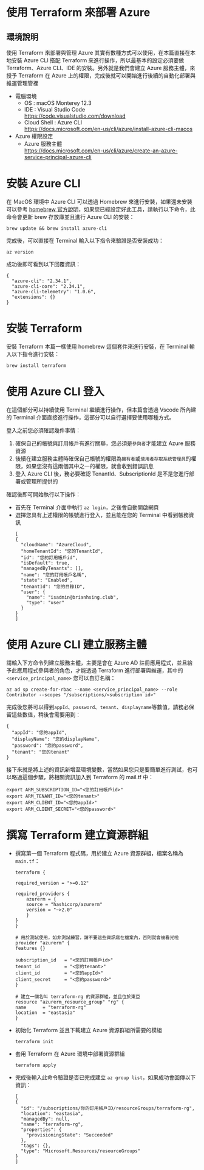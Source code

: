 # 使用 Terraform 來部署 Azure

## 環境說明

使用 Terraform 來部署與管理 Azure 其實有數種方式可以使用，在本篇直接在本地安裝 Azure CLI 搭配 Terraform 來進行操作，所以最基本的設定必須要做 Terraform、Azure CLI、IDE 的安裝。另外就是我們會建立 Azure 服務主體，來授予 Terraform 在 Azure 上的權限，完成後就可以開始進行後續的自動化部署與維運管理管裡<br>

- 電腦環境
  - OS : macOS Monterey 12.3<br>
  - IDE : Visual Studio Code<br>
    https://code.visualstudio.com/download<br>
  - Cloud Shell : Azure CLI<br>
    https://docs.microsoft.com/en-us/cli/azure/install-azure-cli-macos<br>
- Azure 權限設定<br>
  - Azure 服務主體<br>
    https://docs.microsoft.com/en-us/cli/azure/create-an-azure-service-principal-azure-cli<br>

# 安裝 Azure CLI
在 ＭacOS 環境中 Azure CLI 可以透過 Homebrew 來進行安裝，如果還未安裝可以參考 [homebrew 官方說明](https://brew.sh/)，如果您已經設定好此工具，請執行以下命令，此命令會更新 brew 存放庫並且進行 Azure CLI 的安裝：<br>
```
brew update && brew install azure-cli
```
完成後，可以直接在 Terminal 輸入以下指令來驗證是否安裝成功：<br>
```
az version
```
成功後即可看到以下回覆資訊：<br>
```
{
  "azure-cli": "2.34.1",
  "azure-cli-core": "2.34.1",
  "azure-cli-telemetry": "1.0.6",
  "extensions": {}
}
```
# 安裝 Terraform

安裝 Terraform 本篇一樣使用 homebrew 這個套件來進行安裝，在 Terminal 輸入以下指令進行安裝：<br>
```
brew install terraform
```

# 使用 Azure CLI 登入

在這個部分可以持續使用 Terminal 繼續進行操作，但本篇會透過 Vscode 所內建的 Terminal 介面直接進行操作，這部分可以自行選擇要使用哪種方式。<br>

登入之前您必須確認幾件事情：<br>
  1. 確保自己的帳號與訂用帳戶有進行關聯，您必須是`參與者`才能建立 Azure 服務資源<br>
  2. 後續在建立服務主體時確保自己帳號的權限為`擁有者`或`使用者存取系統管理員`的權限，如果您沒有這兩個其中之一的權限，就會收到錯誤訊息<br>
  3. 登入 Azure CLI 後，務必要確認 TenantId、SubscriptionId 是不是您進行部署或管理所提供的<br>

確認後即可開始執行以下操作：<br>

- 首先在 Terminal 介面中執行 `az login`，之後會自動開啟網頁<br>
- 選擇您具有上述權限的帳號進行登入，並且能在您的 Terminal 中看到帳務資訊<br>
  ```
  [
  {
    "cloudName": "AzureCloud",
    "homeTenantId": "您的TenantId",
    "id": "您的訂用帳戶id",
    "isDefault": true,
    "managedByTenants": [],
    "name": "您的訂用帳戶名稱",
    "state": "Enabled",
    "tenantId": "您的目錄ID",
    "user": {
      "name": "isadmin@brianhsing.club",
      "type": "user"
    }
  }
  ]
  ```
# 使用 Azure CLI 建立服務主體

請輸入下方命令列建立服務主體，主要是會在 Azure AD 註冊應用程式，並且給予此應用程式參與者的角色，才能透過 Terraform 進行部署與維運，其中的 `<service_principal_name>` 您可以自訂名稱：<br>
```
az ad sp create-for-rbac --name <service_principal_name> --role Contributor --scopes "/subscriptions/<subscription id>"
```

完成後您將可以得到`appId`、`password`、`tenant`、`displayname`等數值，請務必保留這些數值，稍後會需要用到：<br>
```
{
  "appId": "您的appId",
  "displayName": "您的displayName",
  "password": "您的password",
  "tenant": "您的tenant"
}
```
接下來就是將上述的資訊新增至環境變數，當然如果您只是要簡單進行測試，也可以略過這個步驟，將相關資訊加入到 Terraform 的 mail.tf 中：<br>
```
export ARM_SUBSCRIPTION_ID="<您的訂用帳戶id>"
export ARM_TENANT_ID="<您的tenant>"
export ARM_CLIENT_ID="<您的appId>"
export ARM_CLIENT_SECRET="<您的password>"
```

# 撰寫 Terraform 建立資源群組

- 撰寫第一個 Terraform 程式碼，用於建立 Azure 資源群組，檔案名稱為 `main.tf`：<br>

    ```
    terraform {

    required_version = ">=0.12"
    
    required_providers {
        azurerm = {
        source = "hashicorp/azurerm"
        version = "~>2.0"
        }
    }
    }

    # 用於測試使用，如非測試練習，請不要這些資訊寫在檔案內，否則就會被看光啦
    provider "azurerm" {
    features {}

    subscription_id   = "<您的訂用帳戶id>"
    tenant_id         = "<您的tenant>"
    client_id         = "<您的appId>"
    client_secret     = "<您的password>"
    }

    # 建立一個名叫 terraform-rg 的資源群組，並且位於東亞
    resource "azurerm_resource_group" "rg" {
    name      = "terraform-rg"
    location  = "eastasia"
    }
    ```
- 初始化 Terraform 並且下載建立 Azure 資源群組所需要的模組<br>
  ```
  terraform init
  ```
- 套用 Terraform 在 Azure 環境中部署資源群組<br>
  ```
  terraform apply
  ```
- 完成後輸入此命令驗證是否已完成建立 `az group list`，如果成功會回傳以下資訊：<br>
  ```
  [
  {
    "id": "/subscriptions/你的訂用帳戶ID/resourceGroups/terraform-rg",
    "location": "eastasia",
    "managedBy": null,
    "name": "terraform-rg",
    "properties": {
      "provisioningState": "Succeeded"
    },
    "tags": {},
    "type": "Microsoft.Resources/resourceGroups"
  }
  ]
  ```
